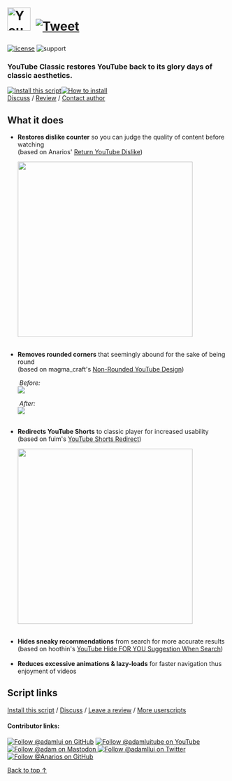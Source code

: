 <h1>
  <picture>
    <source media="(prefers-color-scheme: dark)" srcset="https://media.ytclassic.com/images/yt-classic-dark-mode-logo.png">
    <img height=53 alt="YouTube Classic logo" src="https://media.ytclassic.com/images/yt-classic-light-mode-logo.png">
  </picture>
  <a href="https://twitter.com/intent/tweet?text=Nostalgic%20for%20classic%20YouTube%3F%20This%20userscript%20is%20just%20the%20fix!&url=https://github.com/adamlui/userscripts/tree/master/youtube-classic&hashtags=greasemonkey,userscripts,javascript"><img alt="Tweet" style="margin:0 0 6px 5px;" src="https://img.shields.io/twitter/url/http/shields.io.svg?style=social"></a>
</h1>

[![license](https://img.shields.io/badge/License-MIT-green.svg)](https://github.com/adamlui/userscripts/blob/master/LICENSE.md)
![support](https://img.shields.io/badge/Support-Chrome|Firefox|Edge|Safari|Opera-989898.svg) 

<h3><b>YouTube Classic</b> restores YouTube back to its glory days of classic aesthetics.</h3>

<a href="https://greasyfork.org/en/scripts/456132"><img alt="Install this script" src="https://raw.githubusercontent.com/adamlui/userscripts/master/install-button.svg"></a><a href="https://greasyfork.org/en/help/installing-user-scripts" target="_blank"><img alt="How to install" title="How to install" src="https://github.com/adamlui/userscripts/raw/master/help-button.svg"></a>
<br>
[Discuss](https://github.com/adamlui/youtube-classic/discussions) /
[Review](https://greasyfork.org/en/scripts/456132/feedback#post-discussion) /
[Contact author](https://elonsucks.org/@adam)

<h2>What it does</h2>
<ul>
  <li><b>Restores dislike counter</b> so you can judge the quality of content before watching<br>
    (based on Anarios' <a href="https://github.com/Anarios/return-youtube-dislike" target="_blank">Return YouTube Dislike</a>)
    <p><img width=400px src="https://i.imgur.com/9i6S9ki.png"></li><br>
  <li><b>Removes rounded corners</b> that seemingly abound for the sake of being round<br>
    (based on magma_craft's <a href="https://userstyles.world/style/7243/css-adjustments-fixes-for-non-rounded-youtube-design" target="_blank">Non-Rounded YouTube Design</a>)
    <p><i>&nbsp;Before:</i><br>
      <img src="https://i.imgur.com/hMaUywR.png">
    <p><i>&nbsp;After:</i><br>
      <img src="https://i.imgur.com/LLc2xK3.png"></li><br>
  <li><b>Redirects YouTube Shorts</b> to classic player for increased usability<br>
    (based on fuim's <a href="https://greasyfork.org/en/scripts/439993-youtube-shorts-redirect" target="_blank">YouTube Shorts Redirect</a>)
    <p><img width=400 src="https://i.imgur.com/uew2gcD.png"></li><br>
  <li><b>Hides sneaky recommendations</b> from search for more accurate results<br>
    (based on hoothin's <a href="https://greasyfork.org/en/scripts/441189-youtube-hide-for-you-suggestion-when-search" target="_blank">
      YouTube Hide FOR YOU Suggestion When Search</a>)</li><br>
  <li><b>Reduces excessive animations & lazy-loads</b> for faster navigation thus enjoyment of videos</li>
</ul>

## Script links

<a href="https://greasyfork.org/en/scripts/456132">Install this script</a> / 
<a href="https://github.com/adamlui/youtube-classic/discussions">Discuss</a> / 
[Leave a review](https://greasyfork.org/en/scripts/456132/feedback#post-discussion) /
<a href="https://github.com/adamlui/userscripts" target="_blank">More userscripts</a>

#### Contributor links:

[![Follow @adamlui on GitHub](https://img.shields.io/github/followers/adamlui?label=Follow%20%40adamlui&style=social "GitHub")](https://github.com/adamlui)
[![Follow @adamluitube on YouTube](https://img.shields.io/youtube/channel/subscribers/UCgBMqK7SRL5R__3qM-YAcSg?label=Follow%20%40adamluitube&style=social)](https://www.youtube.com/AdamLuiTube?sub_confirmation=1)
<a href="https://elonsucks.org/@adam" target="_blank"><img align="bottom" src="https://img.shields.io/mastodon/follow/109387703022229926?domain=https%3A%2F%2Felonsucks.org&style=social" alt="Follow @adam on Mastodon" title="Mastodon">
[![Follow @adamllui on Twitter](https://img.shields.io/twitter/follow/adamllui?style=social)](https://twitter.com/adamllui)
[![Follow @Anarios on GitHub](https://img.shields.io/github/followers/Anarios?label=Follow%20%40Anarios&style=social "GitHub")](https://github.com/Anarios)


<a href="#--------------">Back to top ↑</a>
